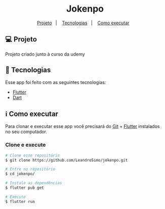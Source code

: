 <h1 align="center">
    Jokenpo
</h1>

<p align="center">
  <a href="#-projeto">Projeto</a>&nbsp;&nbsp;&nbsp;|&nbsp;&nbsp;&nbsp;
  <a href="#rocket-tecnologias">Tecnologias</a>&nbsp;&nbsp;&nbsp;|&nbsp;&nbsp;&nbsp;
  <a href="#information_source-como-executar">Como executar</a>&nbsp;&nbsp;&nbsp;
</p>


## 💻 Projeto

Projeto criado junto à curso da udemy


## :rocket: Tecnologias

Esse app foi feito com as seguintes tecnologias:
- [Flutter][flutter]
- [Dart][dart]

## :information_source: Como executar

Para clonar e executar esse app você precisará do [Git](https://git-scm.com) + [Flutter][flutter] instalados no seu computador.

### Clone e execute 

```bash
# Clone esse repositório
$ git clone https://github.com/LeandroSimo/jokenpo.git

# Entre no repositório
$ cd jokenpo/

# Instale as dependências
$ flutter pub get

# Execute
$ flutter run

```

[flutter]: https://flutter.dev/
[dart]: https://dart.dev/
